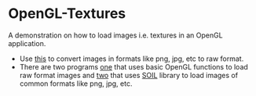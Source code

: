 # OpenGL-Textures

A demonstration on how to load images i.e. textures in an OpenGL application.

 - Use [this](http://ziin.pl/en/utilities/convert/png2raw) to convert images in formats like png, jpg, etc to raw format.
 - There are two programs [one](https://github.com/arun73/OpenGL-Textures/blob/master/basic_textures.c) that uses basic OpenGL functions to load raw format images and [two](https://github.com/arun73/OpenGL-Textures/blob/master/soil_textures.c) that uses [SOIL](http://www.lonesock.net/soil.html) library to load images of common formats like png, jpg, etc.
